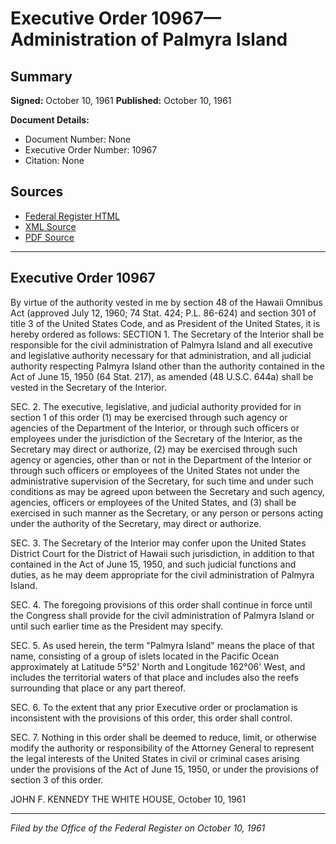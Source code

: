 # Executive Order 10967—Administration of Palmyra Island

## Summary

**Signed:** October 10, 1961
**Published:** October 10, 1961

**Document Details:**
- Document Number: None
- Executive Order Number: 10967
- Citation: None

## Sources
- [Federal Register HTML](https://www.presidency.ucsb.edu/documents/executive-order-10967-administration-palmyra-island)
- [XML Source](None)
- [PDF Source](None)

---

## Executive Order 10967

By virtue of the authority vested in me by section 48 of the Hawaii Omnibus Act (approved July 12, 1960; 74 Stat. 424; P.L. 86-624) and section 301 of title 3 of the United States Code, and as President of the United States, it is hereby ordered as follows:
SECTION 1. The Secretary of the Interior shall be responsible for the civil administration of Palmyra Island and all executive and legislative authority necessary for that administration, and all judicial authority respecting Palmyra Island other than the authority contained in the Act of June 15, 1950 (64 Stat. 217), as amended (48 U.S.C. 644a) shall be vested in the Secretary of the Interior.

SEC. 2. The executive, legislative, and judicial authority provided for in section 1 of this order (1) may be exercised through such agency or agencies of the Department of the Interior, or through such officers or employees under the jurisdiction of the Secretary of the Interior, as the Secretary may direct or authorize, (2) may be exercised through such agency or agencies, other than or not in the Department of the Interior or through such officers or employees of the United States not under the administrative supervision of the Secretary, for such time and under such conditions as may be agreed upon between the Secretary and such agency, agencies, officers or employees of the United States, and (3) shall be exercised in such manner as the Secretary, or any person or persons acting under the authority of the Secretary, may direct or authorize.

SEC. 3. The Secretary of the Interior may confer upon the United States District Court for the District of Hawaii such jurisdiction, in addition to that contained in the Act of June 15, 1950, and such judicial functions and duties, as he may deem appropriate for the civil administration of Palmyra Island.

SEC. 4. The foregoing provisions of this order shall continue in force until the Congress shall provide for the civil administration of Palmyra Island or until such earlier time as the President may specify.

SEC. 5. As used herein, the term "Palmyra Island" means the place of that name, consisting of a group of islets located in the Pacific Ocean approximately at Latitude 5°52' North and Longitude 162°06' West, and includes the territorial waters of that place and includes also the reefs surrounding that place or any part thereof.

SEC. 6. To the extent that any prior Executive order or proclamation is inconsistent with the provisions of this order, this order shall control.

SEC. 7. Nothing in this order shall be deemed to reduce, limit, or otherwise modify the authority or responsibility of the Attorney General to represent the legal interests of the United States in civil or criminal cases arising under the provisions of the Act of June 15, 1950, or under the provisions of section 3 of this order.

JOHN F. KENNEDY
THE WHITE HOUSE,
October 10, 1961

---

*Filed by the Office of the Federal Register on October 10, 1961*
